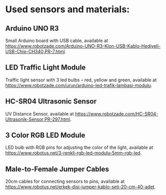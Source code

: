 # Used sensors and materials:

## Arduino UNO R3 
Small Arduino board with USB cable, available at https://www.robotzade.com/Arduino-UNO-R3-Klon-USB-Kablo-Hediyeli-USB-Chip-CH340,PR-7.html.

## LED Traffic Light Module
Traffic light sensor with 3 led bulbs – red, yellow and green, available at https://www.robotzade.com/urun/arduino-led-trafik-lambasi-modulu.

## HC-SR04 Ultrasonic Sensor
UV Distance Sensor, available at https://www.robotzade.com/HC-SR04-Ultrasonik-Sensor,PR-297.html.

## 3 Color RGB LED Module
LED bulb with RGB pins for adjusting the color of the light, available at https://www.robotus.net/3-renkli-rgb-led-modulu-5mm-rgb-led.

## Male-to-Female Jumper Cables
20cm cables for connecting sensors to pins, available at https://www.robotus.net/erkek-disi-jumper-kablo-seti-20-cm-40-adet.
